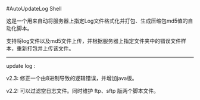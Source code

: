 #AutoUpdateLog Shell

  这是一个用来自动将服务器上指定Log文件格式化并打包、生成压缩包md5值的自动化脚本。
  
  支持将log文件以及md5文件上传，并根据服务器上指定文件夹中的错误文件样本，重新打包并上传该文件。
  ***
  
  update log :
  
  v2.3: 修正一个由8进制导致的逻辑错误，并增加java版。
  
  v2.2: 可以过滤空日志文件。同时维护 ftp、sftp 版两个脚本文件。